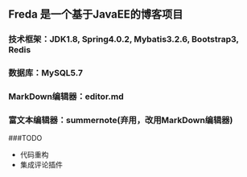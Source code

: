 ## Freda 是一个基于JavaEE的博客项目

### 技术框架：JDK1.8, Spring4.0.2, Mybatis3.2.6, Bootstrap3, Redis

### 数据库：MySQL5.7

### MarkDown编辑器：editor.md

### 富文本编辑器：summernote(弃用，改用MarkDown编辑器)


###TODO
- 代码重构
- 集成评论插件
